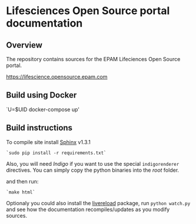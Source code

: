 # Lifesciences Open Source portal documentation

## Overview

The repository contains sources for the EPAM Lifeciences Open Source portal.

https://lifescience.opensource.epam.com

## Build using Docker

`U=$UID docker-compose up'

## Build instructions

To compile site install [Sphinx](http://sphinx-doc.org/) v1.3.1

    `sudo pip install -r requirements.txt`

Also, you will need *Indigo* if you want to use the special `indigorenderer` directives. You can simply copy the python binaries into the *root* folder.


and then run:

    `make html`


Optionaly you could also install the [livereload](https://livereload.readthedocs.org/en/latest/) package, run
`python watch.py` and see how the documentation recompiles/updates as you modify sources.
